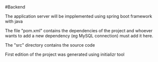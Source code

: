 #Backend

The application server will be impplemented using spring boot framework with java

The file "pom.xml" contains the dependencies of the project and whoever wants to add a new dependency (eg MySQL connection) must add it here.

The "src" directory contains the source code

First edition of the project was generated using initializr tool
